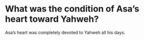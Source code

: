 # What was the condition of Asa’s heart toward Yahweh?

Asa’s heart was completely devoted to Yahweh all his days.
